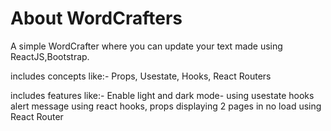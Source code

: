 # About WordCrafters
A simple WordCrafter where you can update your text
made using ReactJS,Bootstrap.

includes concepts like:-
Props, Usestate, Hooks, React Routers

includes features like:-
Enable light and dark mode- using usestate hooks
alert message using react hooks, props
displaying 2 pages in no load using React Router
